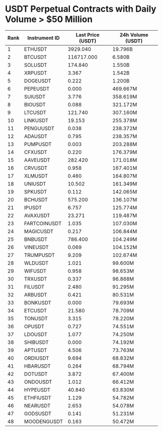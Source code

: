 # USDT Perpetual Contracts with Daily Volume > $50 Million

| Rank | Instrument ID | Last Price (USDT) | 24h Volume (USDT) |
|------|---------------|-------------------|-------------------|
| 1 | ETHUSDT | 3929.040 | 19.796B |
| 2 | BTCUSDT | 116717.000 | 6.580B |
| 3 | SOLUSDT | 174.840 | 1.550B |
| 4 | XRPUSDT | 3.367 | 1.542B |
| 5 | DOGEUSDT | 0.222 | 1.200B |
| 6 | PEPEUSDT | 0.000 | 469.667M |
| 7 | SUIUSDT | 3.776 | 358.619M |
| 8 | BIOUSDT | 0.088 | 321.172M |
| 9 | LTCUSDT | 121.740 | 307.160M |
| 10 | LINKUSDT | 19.153 | 255.378M |
| 11 | PENGUUSDT | 0.038 | 238.372M |
| 12 | ADAUSDT | 0.795 | 238.357M |
| 13 | PUMPUSDT | 0.003 | 203.288M |
| 14 | CFXUSDT | 0.220 | 176.379M |
| 15 | AAVEUSDT | 282.420 | 171.018M |
| 16 | CRVUSDT | 0.958 | 167.401M |
| 17 | XLMUSDT | 0.460 | 164.807M |
| 18 | UNIUSDT | 10.502 | 161.349M |
| 19 | SPKUSDT | 0.112 | 142.065M |
| 20 | BCHUSDT | 575.200 | 136.107M |
| 21 | IPUSDT | 6.757 | 125.774M |
| 22 | AVAXUSDT | 23.271 | 119.487M |
| 23 | FARTCOINUSDT | 1.035 | 107.030M |
| 24 | MAGICUSDT | 0.217 | 106.844M |
| 25 | BNBUSDT | 786.400 | 104.249M |
| 26 | VINEUSDT | 0.069 | 104.152M |
| 27 | TRUMPUSDT | 9.209 | 102.674M |
| 28 | WLDUSDT | 1.021 | 99.600M |
| 29 | WIFUSDT | 0.958 | 98.653M |
| 30 | TRXUSDT | 0.337 | 96.868M |
| 31 | FILUSDT | 2.480 | 91.295M |
| 32 | ARBUSDT | 0.421 | 80.531M |
| 33 | BONKUSDT | 0.000 | 79.693M |
| 34 | ETCUSDT | 21.580 | 78.709M |
| 35 | TONUSDT | 3.315 | 78.220M |
| 36 | OPUSDT | 0.727 | 74.551M |
| 37 | LDOUSDT | 1.077 | 74.250M |
| 38 | SHIBUSDT | 0.000 | 74.192M |
| 39 | APTUSDT | 4.506 | 73.763M |
| 40 | ORDIUSDT | 9.694 | 68.832M |
| 41 | HBARUSDT | 0.264 | 68.794M |
| 42 | DOTUSDT | 3.872 | 67.400M |
| 43 | ONDOUSDT | 1.012 | 66.412M |
| 44 | HYPEUSDT | 40.840 | 63.830M |
| 45 | ETHFIUSDT | 1.129 | 54.782M |
| 46 | NEARUSDT | 2.653 | 54.078M |
| 47 | GODSUSDT | 0.141 | 51.231M |
| 48 | MOODENGUSDT | 0.163 | 50.472M |
